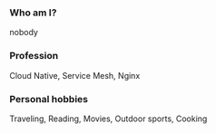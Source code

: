 ### Who am I?
nobody

### Profession
Cloud Native, Service Mesh, Nginx

### Personal hobbies
Traveling, Reading, Movies, Outdoor sports, Cooking

